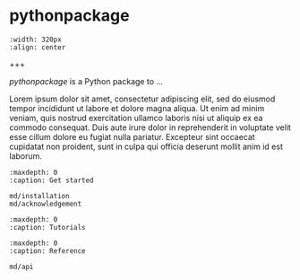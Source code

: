# pythonpackage

```{image} _static/blank.svg
:width: 320px
:align: center
```
+++

 *pythonpackage* is a Python package to ...

 Lorem ipsum dolor sit amet, consectetur adipiscing elit, sed do eiusmod tempor incididunt ut labore et dolore magna aliqua. Ut enim ad minim veniam, quis nostrud exercitation ullamco laboris nisi ut aliquip ex ea commodo consequat. Duis aute irure dolor in reprehenderit in voluptate velit esse cillum dolore eu fugiat nulla pariatur. Excepteur sint occaecat cupidatat non proident, sunt in culpa qui officia deserunt mollit anim id est laborum.

```{toctree}
:maxdepth: 0
:caption: Get started

md/installation
md/acknowledgement
```

```{toctree}
:maxdepth: 0
:caption: Tutorials

```
```{toctree}
:maxdepth: 0
:caption: Reference

md/api
```
